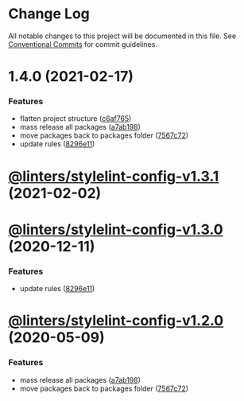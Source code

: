 # Change Log

All notable changes to this project will be documented in this file.
See [Conventional Commits](https://conventionalcommits.org) for commit guidelines.

# 1.4.0 (2021-02-17)


### Features

* flatten project structure ([c6af765](https://github.com/developer239/linters/commit/c6af765b1de34223f2703e128c80838f0cb9e0fd))
* mass release all packages ([a7ab198](https://github.com/developer239/linters/commit/a7ab198fe829a1621f9dcb6c4adf04d406331b9e))
* move packages back to packages folder ([7567c72](https://github.com/developer239/linters/commit/7567c72db65a8fbe356e72fe59d8ba2c64e13305))
* update rules ([8296e11](https://github.com/developer239/linters/commit/8296e111da70980f1a7fa00ae4678d9e00ef26c6))





# [@linters/stylelint-config-v1.3.1](https://github.com/developer239/linters/compare/@linters/stylelint-config-v1.3.0...@linters/stylelint-config-v1.3.1) (2021-02-02)

# [@linters/stylelint-config-v1.3.0](https://github.com/developer239/linters/compare/@linters/stylelint-config-v1.2.0...@linters/stylelint-config-v1.3.0) (2020-12-11)


### Features

* update rules ([8296e11](https://github.com/developer239/linters/commit/8296e111da70980f1a7fa00ae4678d9e00ef26c6))

# [@linters/stylelint-config-v1.2.0](https://github.com/developer239/linters/compare/@linters/stylelint-config-v1.1.0...@linters/stylelint-config-v1.2.0) (2020-05-09)


### Features

* mass release all packages ([a7ab198](https://github.com/developer239/linters/commit/a7ab198fe829a1621f9dcb6c4adf04d406331b9e))
* move packages back to packages folder ([7567c72](https://github.com/developer239/linters/commit/7567c72db65a8fbe356e72fe59d8ba2c64e13305))
